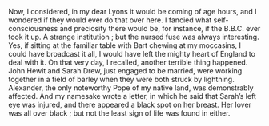 Now, I considered, in my dear Lyons it would be coming of age hours, and I wondered if they would ever do that over here. I fancied what self-consciousness and preciosity there would be, for instance, if the B.B.C. ever took it up. A strange institution ; but the nursed fuse was always interesting. Yes, if sitting at the familiar table with Bart chewing at my moccasins, I could have broadcast it all, I would have left the mighty heart of England to deal with it. On that very day, I recalled, another terrible thing happened. John Hewit and Sarah Drew, just engaged to be married, were working together in a field of barley when they were both struck by lightning. Alexander, the only noteworthy Pope of my native land, was demonstrably affected. And my namesake wrote a letter, in which he said that Sarah’s left eye was injured, and there appeared a black spot on her breast. Her lover was all over black ; but not the least sign of life was found in either.